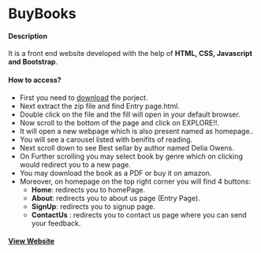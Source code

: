 # BuyBooks

#### Description
It is a front end website developed with the help of **HTML, CSS, Javascript and Bootstrap**.

#### How to access?
+ First you need to <a href="https://github.com/Jashanveer/BuyBooks/archive/master.zip" >download</a> the porject.
+ Next extract the zip file and find Entry page.html.  
+ Double click on the file and the fill will open in your default browser.  
+ Now scroll to the bottom of the page and click on EXPLORE!!.  
+ It will open a new webpage which is also present named as homepage..  
+ You will see a carousel listed with benifits of reading.  
+ Next scroll down to see Best sellar by author named Delia Owens.  
+ On Further scrolling you may select book by genre which on clicking would redirect you to a new page.
+ You may download the book as a PDF or buy it on amazon.
+ Moreover, on homepage on the top right corner you will find 4 buttons:  
  + **Home**: redirects you to homePage.  
  + **About**: redirects you to about us page (Entry Page).  
  + **SignUp**: redirects you to signup page.  
  + **ContactUs** : redirects you to contact us page where you can send your feedback.  
#### <a href="https://jashanveer.github.io/Buy_Books/">View Website </a>
